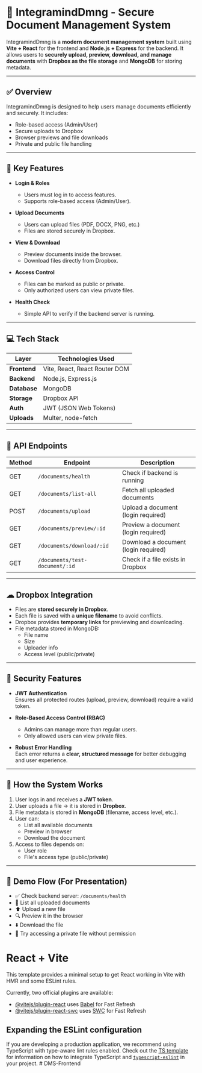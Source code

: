 # 📁 IntegramindDmng - Secure Document Management System

IntegramindDmng is a **modern document management system** built using **Vite + React** for the frontend and **Node.js + Express** for the backend. It allows users to **securely upload, preview, download, and manage documents** with **Dropbox as the file storage** and **MongoDB** for storing metadata.

---

## ✅ Overview

IntegramindDmng is designed to help users manage documents efficiently and securely. It includes:
- Role-based access (Admin/User)
- Secure uploads to Dropbox
- Browser previews and file downloads
- Private and public file handling

---

## 🔐 Key Features

- **Login & Roles**
  - Users must log in to access features.
  - Supports role-based access (Admin/User).
  
- **Upload Documents**
  - Users can upload files (PDF, DOCX, PNG, etc.)
  - Files are stored securely in Dropbox.

- **View & Download**
  - Preview documents inside the browser.
  - Download files directly from Dropbox.

- **Access Control**
  - Files can be marked as public or private.
  - Only authorized users can view private files.

- **Health Check**
  - Simple API to verify if the backend server is running.

---

## 💻 Tech Stack

| Layer         | Technologies Used                         |
|---------------|--------------------------------------------|
| **Frontend**  | Vite, React, React Router DOM              |
| **Backend**   | Node.js, Express.js                        |
| **Database**  | MongoDB                                    |
| **Storage**   | Dropbox API                                |
| **Auth**      | JWT (JSON Web Tokens)                      |
| **Uploads**   | Multer, node-fetch                         |

---

## 🔁 API Endpoints

| Method | Endpoint                         | Description                            |
|--------|----------------------------------|----------------------------------------|
| GET    | `/documents/health`              | Check if backend is running            |
| GET    | `/documents/list-all`            | Fetch all uploaded documents           |
| POST   | `/documents/upload`              | Upload a document (login required)     |
| GET    | `/documents/preview/:id`         | Preview a document (login required)    |
| GET    | `/documents/download/:id`        | Download a document (login required)   |
| GET    | `/documents/test-document/:id`   | Check if a file exists in Dropbox      |

---

## ☁ Dropbox Integration

- Files are **stored securely in Dropbox**.
- Each file is saved with a **unique filename** to avoid conflicts.
- Dropbox provides **temporary links** for previewing and downloading.
- File metadata stored in MongoDB:
  - File name
  - Size
  - Uploader info
  - Access level (public/private)

---

## 🔐 Security Features

- **JWT Authentication**  
  Ensures all protected routes (upload, preview, download) require a valid token.

- **Role-Based Access Control (RBAC)**  
  - Admins can manage more than regular users.
  - Only allowed users can view private files.

- **Robust Error Handling**  
  Each error returns a **clear, structured message** for better debugging and user experience.

---

## 🚀 How the System Works

1. User logs in and receives a **JWT token**.
2. User uploads a file → it is stored in **Dropbox**.
3. File metadata is stored in **MongoDB** (filename, access level, etc.).
4. User can:
   - List all available documents
   - Preview in browser
   - Download the document
5. Access to files depends on:
   - User role
   - File's access type (public/private)

---

## 🎥 Demo Flow (For Presentation)

- ✅ Check backend server: `/documents/health`
- 📄 List all uploaded documents
- ⬆️ Upload a new file
- 🔍 Preview it in the browser
- ⬇️ Download the file
- 🚫 Try accessing a private file without permission





# React + Vite

This template provides a minimal setup to get React working in Vite with HMR and some ESLint rules.

Currently, two official plugins are available:

- [@vitejs/plugin-react](https://github.com/vitejs/vite-plugin-react/blob/main/packages/plugin-react) uses [Babel](https://babeljs.io/) for Fast Refresh
- [@vitejs/plugin-react-swc](https://github.com/vitejs/vite-plugin-react/blob/main/packages/plugin-react-swc) uses [SWC](https://swc.rs/) for Fast Refresh

## Expanding the ESLint configuration

If you are developing a production application, we recommend using TypeScript with type-aware lint rules enabled. Check out the [TS template](https://github.com/vitejs/vite/tree/main/packages/create-vite/template-react-ts) for information on how to integrate TypeScript and [`typescript-eslint`](https://typescript-eslint.io) in your project.
#   D M S - F r o n t e n d 
 
 
